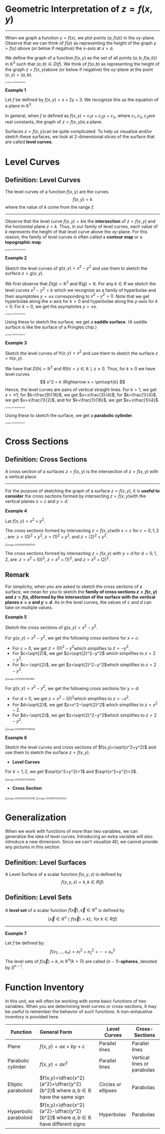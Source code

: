 # Geometric Interpretation of $z = f(x, y)$

---

When we graph a function  $y=f(x)$​, we plot points  $(a,f(a))$​  in the  $xy$​-plane. Observe that we can think of  $f(a)$​  as representing the height of the graph  $y=f(x)$  above (or below if negative) the  $x$-axis at  $x=a$.

We define the graph of a function  $f(x,y)$​​  as the set of all points  $(a,b,f(a,b))$​​  in  $\mathbb R^3$​  such that  $(a,b)∈D(f)$​ . We think of  $f(a,b)$​  as representing the height of the graph  $z=f(x,y)$​  above (or below if negative) the  $xy$​-plane at the point  $(x,y)=(a,b)$.

<img src="C:\Users\chrisli\AppData\Roaming\Typora\typora-user-images\image-20210910000518544.png" alt="image-20210910000518544" style="zoom:33%;" />

**Example 1**

Let $f$ be defined by $f(x,y)=x+2y+3$. We recognize this as the equation of a plane in $\mathbb R^3$.

In general, when $f$​​ is defined as  $f(x,y)=c_1x+c_2y+c_3$​​, where  $c_1,c_2,c_3$​  are real constants, the graph of  $z=f(x,y)$​  is a plane.

Surfaces  $z=f(x,y)$​ can be quite complicated. To help us visualize and/or sketch these surfaces, we look at 2-dimensional slices of the surface that are called **level curves**.

# Level Curves



## Definition: Level Curves

The level curves of a function $f(x,y)$ are the curves
$$
f(x,y)=k
$$
where the value of $k$​ come from the range $f$.

---

Observe that the level curve $f(x,y)=k$​ is the **intersection** of $z=f(x,y)$ and the horizontal plane $z=k$. Thus, in our family of level curves, each value of $k$ represents the height of that level curve above the $xy$-plane. For this reason, the family of level curves is often called a **contour map** or a **topographic map**.

<img src="C:\Users\chrisli\AppData\Roaming\Typora\typora-user-images\image-20210910003406759.png" alt="image-20210910003406759" style="zoom:33%;" />

**Example 2**

Sketch the level curves of $g(x,y)=x^2−y^2$ and use them to sketch the surface $z=g(x,y)$.

We first observe that $D(g)=\mathbb R^2$ and $R(g)=\mathbb R$. For any $k∈R$ we sketch the level curves $x^2−y^2=k$ which we recognize as a family of hyperbolae and their asymptotes $y=±x$ corresponding to $x^2−y^2=0$. Note that we get hyperbolae along the $x$-axis for $k>0$ and hyperbolae along the $y$-axis for $k<0$. For $k=0$, we get the asymptotes $y=±x$.

<img src="C:\Users\chrisli\AppData\Roaming\Typora\typora-user-images\image-20210910103745342.png" alt="image-20210910103745342" style="zoom:33%;" />

Using these to sketch the surface, we get a **saddle surface**. (A saddle surface is like the surface of a Pringles chip.)

<img src="C:\Users\chrisli\AppData\Roaming\Typora\typora-user-images\image-20210910103806427.png" alt="image-20210910103806427" style="zoom:33%;" />

**Example 3**

Sketch the level curves of $h(x,y)=x^2$ and use them to sketch the surface $z=h(x,y)$​.

We have that $D(h)=\mathbb R^2$ and $R(h)={z∈\mathbb R∣z≥0}$. Thus, for $k≥0$ we have level curves
$$
x^2 = k \Rightarrow x = \pm\sqrt{k}
$$
Hence, the level curves are pairs of vertical straight lines.
For $k=1$​​​​​, we get $x=±1$​​​​​; for $k=\frac{9}{16}$​​​, we get $x=±\frac{3}{4}$​​; for $k=\frac{1}{4}$​​, we get $x=±\frac{1}{2}$​​, and for $k=\frac{1}{16}$​, we get $x=±\frac{1}{4}$.

<img src="C:\Users\chrisli\AppData\Roaming\Typora\typora-user-images\image-20210910105443918.png" alt="image-20210910105443918" style="zoom:33%;" />

Using these to sketch the surface, we get a **parabolic cylinder**.

<img src="C:\Users\chrisli\AppData\Roaming\Typora\typora-user-images\image-20210910105501577.png" alt="image-20210910105501577" style="zoom:33%;" />

# Cross Sections

## Definition: Cross Sections

A cross section of a surfaces $z=f(x,y)$ is the intersection of $z=f(x,y)$ with a vertical place.

---

For the purpose of sketching the graph of a surface $z=f(x,y)$​​, it is **useful to consider** the cross sections formed by intersecting $z=f(x,y)$​ with the vertical planes $x=c$​ and $y=d$​.

**Example 4**

Let $f(x,y)=x^2+y^2$.

The cross sections formed by intersecting $z=f(x,y)$​​ with $x=c$​​ for $c=0,1,2$​​, are:
$z=(0)^2+y^2$, $z=(1)^2+y^2$, and $z=(2)^2+y^2$.

<img src="C:\Users\chrisli\AppData\Roaming\Typora\typora-user-images\image-20210910110617044.png" alt="image-20210910110617044" style="zoom:50%;" />

The cross sections formed by intersecting $z=f(x,y)$ with $y=d$ for $d=0,1,2$, are:
$z=x^2+(0)^2$, $z=x^2+(1)^2$, and $z=x^2+(2)^2$.

## Remark

For simplicity, when you are asked to sketch the cross sections of a surface, we mean for you to sketch the **family of cross sections $z=f(c,y)$​​​ and $z=f(x,d)$​​ formed by the intersection of the surface with the vertical planes $x=c$​​ and $y=d$​​**. As in the level curves, the values of $c$ and $d$ can take on multiple values.

**Example 5**

Sketch the cross sections of $g(x,y)=x^2−y^2$​.

For $g(x,y)=x^2−y^2$, we get the following cross sections for $x=c$:

* For $c=0$​, we get $z=(0)^2−y^2$which simplifies to $z=−y^2$.
* For $c=\sqrt{2}$​​​, we get $z=\sqrt{2}^2−y^2$​​ which simplifies to $z=2−y^2$​.
* For $c=-\sqrt{2}$​​​, we get $z=\sqrt{2}^2−y^2$​​which simplifies to $z=2−y^2$​.

<img src="C:\Users\chrisli\AppData\Roaming\Typora\typora-user-images\image-20210910111601865.png" alt="image-20210910111601865" style="zoom:50%;" />

For $g(x,y)=x^2−y^2$​, we get the following cross sections for $y=d$:

* For $d=0$​​​, we get $z=x^2−(0)^2$​​which simplifies to $z=−x^2$​​.
* For $d=\sqrt{2}$​​, we get $z=x^2−\sqrt{2}^2$​​ which simplifies to $z=x^2−2$​​.
* For $d=-\sqrt{2}$​​​​, we get $z=\sqrt{2}^2−y^2$​​​which simplifies to $z=2−y^2$​​.

<img src="C:\Users\chrisli\AppData\Roaming\Typora\typora-user-images\image-20210910111746026.png" alt="image-20210910111746026" style="zoom:50%;" />

**Example 6**

Sketch the level curves and cross sections of $f(x,y)=\sqrt{x^2+y^2}$ and use them to sketch the surface $z=f(x,y)$.

* **Level Curves**

For $k=1,2$, we get $\sqrt{x^2+y^2}=1$ and $\sqrt{x^2+y^2}=2$.

<img src="C:\Users\chrisli\AppData\Roaming\Typora\typora-user-images\image-20210910112138929.png" alt="image-20210910112138929" style="zoom:50%;" />

* **Cross Section**

<img src="C:\Users\chrisli\AppData\Roaming\Typora\typora-user-images\image-20210910112150398.png" alt="image-20210910112150398" style="zoom:50%;" />

<img src="C:\Users\chrisli\AppData\Roaming\Typora\typora-user-images\image-20210910112200323.png" alt="image-20210910112200323" style="zoom:50%;" />

# Generalization

When we work with functions of more than two variables, we can generalize the idea of level curves. Introducing an extra variable will also introduce a new dimension. Since we can't visualize 4D, we cannot provide any pictures in this section.



## Definition: Level Surfaces

A Level Surface of a scalar function $f(x,y,z)$ is defined by
$$
f(x,y,z) = k, k \in R(f)
$$

## Definition: Level Sets

A **level set** of a scalar function $f(\vec{x}),\vec{x}\in\mathbb R^n$ is defined by
$$
\{\vec{x}\in \mathbb{R}^n \mid f(\vec{x}) = k\}, \text{ for } k\in R(f) 
$$

---

**Example 7**

Let $f$ be defined by:
$$
f(x_1,\ldots,x_n) = x_1^2 + x_2^2 + \cdots + x_n^2
$$
The level sets of  $f(\vec{x})=k$, in $\mathbb R^n(k>0)$ are called $(n-1)$**-spheres**, denoted by $S^{n-1}$.

# Function Inventory

In this unit, we will often be working with some basic functions of two variables. When you are determining level curves or cross-sections, it may be useful to remember the behavior of such functions. A non-exhaustive inventory is provided here.

| **Function**          | **General Form**                                             | **Level Curves**    | **Cross-Sections**          |
| --------------------- | :----------------------------------------------------------- | ------------------- | --------------------------- |
| Plane                 | $f(x,y)=ax+by+c$                                             | Parallel lines      | Parallel lines              |
| Parabolic cylinder    | $f(x,y)=ax^2$                                                | Parallel lines      | Vertical lines or parabolas |
| Elliptic paraboloid   | $f(x,y)=\dfrac{x^2}{a^2}+\dfrac{y^2}{b^2}$ where $a,b\in\mathbb R$ have the same sign | Circles or ellipses | Parabolas                   |
| Hyperbolic paraboloid | $f(x,y)=\dfrac{x^2}{a^2}-\dfrac{y^2}{b^2}$ where $a,b∈\mathbb R$ have different signs | Hyperbolas          | Parabolas                   |

